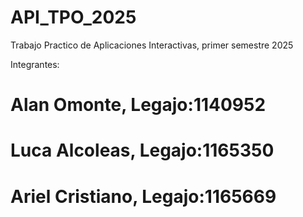 # API_TPO_2025

Trabajo Practico de Aplicaciones Interactivas, primer semestre 2025

Integrantes:

# Alan Omonte, Legajo:1140952
# Luca Alcoleas, Legajo:1165350
# Ariel Cristiano, Legajo:1165669
